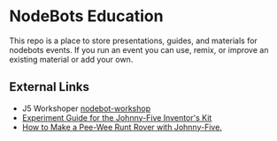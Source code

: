 # NodeBots Education

This repo is a place to store presentations, guides, and materials for nodebots events. If you run an event you can use, remix, or improve an existing material or add your own.


## External Links
 - J5 Workshoper [nodebot-workshop](https://www.npmjs.com/package/nodebot-workshop)
 - [Experiment Guide for the Johnny-Five Inventor's Kit](https://learn.sparkfun.com/tutorials/experiment-guide-for-the-johnny-five-inventors-kit/)
 - [How to Make a Pee-Wee Runt Rover with Johnny-Five.](http://www.pewpewlaser.com/blogs/651)
